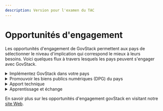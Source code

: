 ```yaml
---
description: Version pour l'examen du TAC
---
```


# Opportunités d'engagement

Les opportunités d'engagement de GovStack permettent aux pays de sélectionner le niveau d'implication qui correspond le mieux à leurs besoins. Voici quelques flux à travers lesquels les pays peuvent s'engager avec GovStack.

<details>

<summary>Implémentez GovStack dans votre pays</summary>

Devenir un partenaire clé pour le pilotage régional et l'intégration de GovStack dans les stratégies de numérisation au niveau national

**Possibilités de s'impliquer :**

* Prioriser les secteurs pour introduire les services numériques.&#x20;
* Identifier et hiérarchiser les services/cas d'usage à digitaliser.&#x20;
* Concevoir et développer des services gouvernementaux numériques transparents et centrés sur le citoyen.&#x20;
* Déployez et testez les services gouvernementaux numériques sur le bac à sable GovStack.&#x20;
* Migrer les services gouvernementaux numériques sur l'infrastructure du pays.&#x20;
* Développer la capacité sur GovStack et l'approche pangouvernementale pour numériser les services gouvernementaux à grande échelle.&#x20;
* Développer des stratégies numériques, renforcer la capacité institutionnelle basée sur l'approche BB ainsi que des études de préparation numérique.&#x20;
* Participez à l'échange de connaissances pour renforcer la communauté mondiale GovStack en rejoignant les forums et les panels de haut niveau représentant l'initiative GovStack.

Pour en savoir plus sur la façon de devenir un pays de mise en œuvre de référence, veuillez suivre le [lien](https://www.govstack.global/join-the-community/#reference-implementation-country).

<img src="../../.gitbook/assets/Screenshot 2022-09-19 220850.png" alt="" data-size="original">

</details>

<details>

<summary>Promouvoir les biens publics numériques (DPG) du pays</summary>

Devenez un pays champion en partageant les DPG et l'expertise des pays avec d'autres pays :

* Identifier les DPG potentiels qui sont susceptibles de se conformer également aux spécifications des blocs de construction&#x20;
* Identifier les DPG existants qui peuvent être utilisés pour informer les spécifications des blocs de construction - où ces spécifications ne sont pas encore en place/évoluent encore&#x20;
* Créer un alignement et une coordination pour accélérer la découverte de ces blocs de construction DPG, par exemple. via une place de marché numérique\


### Possibilités de s'impliquer :

* Participer à des cycles de discussion bimensuels pour échanger sur les DPG ainsi que sur les définitions des éléments constitutifs et de l'infrastructure publique numérique (DPI)&#x20;
* Partagez les meilleures pratiques et apprenez des autres experts&#x20;
* Contribuer à la publication des définitions pertinentes de GovStack (par exemple, blocs de construction, DPI)

Pour en savoir plus sur comment devenir un pays champion, veuillez suivre le [lien](https://www.govstack.global/join-the-community/#communities-of-practice).

<img src="../../.gitbook/assets/Screenshot 2022-09-22 101729.png" alt="" data-size="original">

</details>

<details>

<summary>Apport technique</summary>

Participer à la co-conception et à la révision des spécifications techniques des Building Blocks dans les groupes de travail GovStack.

Trouvez les spécifications des blocs de construction GovStack liés [ici](http://localhost:5000/o/pxmRWOPoaU8fUAbbcrus/s/zdXe8NbIMZIv5sydPBf6/).

<img src="../../.gitbook/assets/Screenshot 2022-09-19 221657.png" alt="" data-size="original">

</details>

<details>

<summary>Apprentissage et échange</summary>

Partagez les meilleures pratiques dans nos communautés de pratiques GovStack et nos formats d'échange :

* GovStack CIO Forum des leaders numériques&#x20;
* Journées de démonstration&#x20;
* GovStack Système de gestion de l'apprentissage GovStack (LMS)

<img src="../../.gitbook/assets/Screenshot 2022-09-19 221727.png" alt="" data-size="original">

</details>

En savoir plus sur les opportunités d'engagement govStack en visitant notre [site Web](https://www.govstack.global/join-the-community/).
